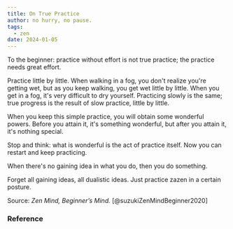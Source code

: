 ```yaml
---
title: On True Practice
author: no hurry, no pause.
tags:
  - zen
date: 2024-01-05
---
```


To the beginner: practice without effort is not true practice; the practice needs great effort.

Practice little by little. When walking in a fog, you don't realize you're getting wet, but as you keep walking, you get wet little by little. When you get in a fog, it's very difficult to dry yourself. Practicing slowly is the same; true progress is the result of slow practice, little by little.

When you keep this simple practice, you will obtain some wonderful powers. Before you attain it, it's something wonderful, but after you attain it, it's nothing special.

Stop and think: what is wonderful is the act of practice itself. Now you can restart and keep practicing.

When there's no gaining idea in what you do, then you do something.

Forget all gaining ideas, all dualistic ideas. Just practice zazen in a certain posture.

Source: *Zen Mind, Beginner’s Mind.* [@suzukiZenMindBeginner2020]  

### Reference
